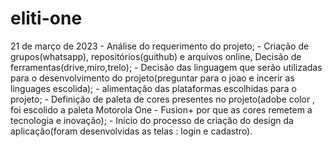 # eliti-one
 21 de março de 2023
    - Análise do requerimento do projeto;
    - Criação de grupos(whatsapp), repositórios(guithub) e arquivos online, Decisão de ferramentas(drive,miro,trelo);
    - Decisão das linguagem que serão utilizadas para o desenvolvimento do projeto(preguntar para o joao e incerir as linguages escolida);
    - alimentação das plataformas escolhidas para o projeto;
    - Definição de paleta de cores presentes no projeto(adobe color , foi escolido a paleta Motorola One - Fusion+ por que as cores remetem a tecnologia e inovação);
    - Inicio do processo de criação do design da aplicação(foram desenvolvidas as telas : login e cadastro).
